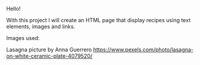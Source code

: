 Hello!

With this project I will create an HTML page that display recipes using text elements, images and links.


Images used:

Lasagna picture by Anna Guerrero 
https://www.pexels.com/photo/lasagna-on-white-ceramic-plate-4079520/